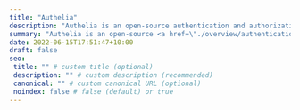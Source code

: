 ```yaml
---
title: "Authelia"
description: "Authelia is an open-source authentication and authorization server and portal fulfilling the identity and access management (IAM) role of information security in providing multi-factor authentication and single sign-on (SSO) for your applications via a web portal. It acts as a companion for common reverse proxies."
summary: "Authelia is an open-source <a href=\"./overview/authentication/introduction/\">authentication</a> and <a href=\"./overview/authorization/access-control/\">authorization</a> server and portal fulfilling the identity and access management (IAM) role of information security in providing <a href=\"./overview/authentication/introduction/\">multi-factor authentication</a> and single sign-on (SSO) for your applications via a web portal. It acts as a companion for <a href=\"./overview/prologue/supported-proxies/\">common reverse proxies</a>."
date: 2022-06-15T17:51:47+10:00
draft: false
seo:
 title: "" # custom title (optional)
 description: "" # custom description (recommended)
 canonical: "" # custom canonical URL (optional)
 noindex: false # false (default) or true
---
```

